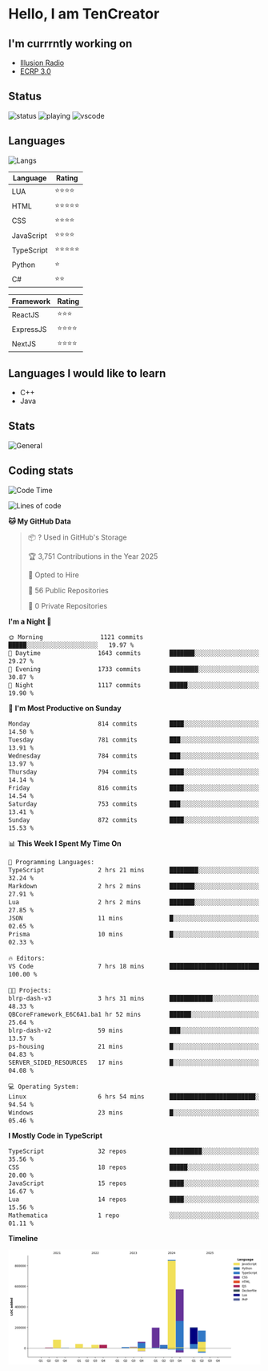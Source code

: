 # Hello, I am TenCreator

## I'm currrntly working on
- [Illusion Radio](https://illusionradio.co.uk/)
- [ECRP 3.0](http://github.com/Emerald-Coast-Roleplay/)

## Status
![status](https://api.statusbadges.me/badge/status/518334475038359555?simple=true&style=for-the-badge)
![playing](https://api.statusbadges.me/badge/playing/518334475038359555?style=for-the-badge)
![vscode](https://api.statusbadges.me/badge/vscode/518334475038359555?style=for-the-badge)

## Languages
![Langs](https://github-readme-stats.vercel.app/api/top-langs/?username=tencreator&layout=compact&theme=radical)


|Language|Rating|
|--------|------|
|LUA|⭐️⭐️⭐️⭐️|
|HTML|⭐️⭐️⭐️⭐️⭐️|
|CSS|⭐️⭐️⭐️⭐️|
|JavaScript|⭐️⭐️⭐️⭐️|
|TypeScript|⭐️⭐️⭐️⭐️⭐️|
|Python|⭐️|
|C#|⭐️⭐️ |

|Framework|Rating|
|--------|------|
|ReactJS|⭐️⭐️⭐|
|ExpressJS|⭐️⭐️⭐️⭐️|
|NextJS|⭐️⭐️⭐⭐️|

## Languages I would like to learn
- C++
- Java

## Stats
![General](https://github-readme-stats.vercel.app/api?username=tencreator&show_icons=true&theme=radical)

## Coding stats

<!--START_SECTION:waka-->
![Code Time](http://img.shields.io/badge/Code%20Time-627%20hrs%2056%20mins-blue)

![Lines of code](https://img.shields.io/badge/From%20Hello%20World%20I%27ve%20Written-2.3%20million%20lines%20of%20code-blue)

**🐱 My GitHub Data** 

> 📦 ? Used in GitHub's Storage 
 > 
> 🏆 3,751 Contributions in the Year 2025
 > 
> 💼 Opted to Hire
 > 
> 📜 56 Public Repositories 
 > 
> 🔑 0 Private Repositories 
 > 
**I'm a Night 🦉** 

```text
🌞 Morning                1121 commits        █████░░░░░░░░░░░░░░░░░░░░   19.97 % 
🌆 Daytime                1643 commits        ███████░░░░░░░░░░░░░░░░░░   29.27 % 
🌃 Evening                1733 commits        ████████░░░░░░░░░░░░░░░░░   30.87 % 
🌙 Night                  1117 commits        █████░░░░░░░░░░░░░░░░░░░░   19.90 % 
```
📅 **I'm Most Productive on Sunday** 

```text
Monday                   814 commits         ████░░░░░░░░░░░░░░░░░░░░░   14.50 % 
Tuesday                  781 commits         ███░░░░░░░░░░░░░░░░░░░░░░   13.91 % 
Wednesday                784 commits         ███░░░░░░░░░░░░░░░░░░░░░░   13.97 % 
Thursday                 794 commits         ████░░░░░░░░░░░░░░░░░░░░░   14.14 % 
Friday                   816 commits         ████░░░░░░░░░░░░░░░░░░░░░   14.54 % 
Saturday                 753 commits         ███░░░░░░░░░░░░░░░░░░░░░░   13.41 % 
Sunday                   872 commits         ████░░░░░░░░░░░░░░░░░░░░░   15.53 % 
```


📊 **This Week I Spent My Time On** 

```text
💬 Programming Languages: 
TypeScript               2 hrs 21 mins       ████████░░░░░░░░░░░░░░░░░   32.24 % 
Markdown                 2 hrs 2 mins        ███████░░░░░░░░░░░░░░░░░░   27.91 % 
Lua                      2 hrs 2 mins        ███████░░░░░░░░░░░░░░░░░░   27.85 % 
JSON                     11 mins             █░░░░░░░░░░░░░░░░░░░░░░░░   02.65 % 
Prisma                   10 mins             █░░░░░░░░░░░░░░░░░░░░░░░░   02.33 % 

🔥 Editors: 
VS Code                  7 hrs 18 mins       █████████████████████████   100.00 % 

🐱‍💻 Projects: 
blrp-dash-v3             3 hrs 31 mins       ████████████░░░░░░░░░░░░░   48.33 % 
QBCoreFramework_E6C6A1.ba1 hr 52 mins        ██████░░░░░░░░░░░░░░░░░░░   25.64 % 
blrp-dash-v2             59 mins             ███░░░░░░░░░░░░░░░░░░░░░░   13.57 % 
ps-housing               21 mins             █░░░░░░░░░░░░░░░░░░░░░░░░   04.83 % 
SERVER_SIDED_RESOURCES   17 mins             █░░░░░░░░░░░░░░░░░░░░░░░░   04.08 % 

💻 Operating System: 
Linux                    6 hrs 54 mins       ████████████████████████░   94.54 % 
Windows                  23 mins             █░░░░░░░░░░░░░░░░░░░░░░░░   05.46 % 
```

**I Mostly Code in TypeScript** 

```text
TypeScript               32 repos            █████████░░░░░░░░░░░░░░░░   35.56 % 
CSS                      18 repos            █████░░░░░░░░░░░░░░░░░░░░   20.00 % 
JavaScript               15 repos            ████░░░░░░░░░░░░░░░░░░░░░   16.67 % 
Lua                      14 repos            ████░░░░░░░░░░░░░░░░░░░░░   15.56 % 
Mathematica              1 repo              ░░░░░░░░░░░░░░░░░░░░░░░░░   01.11 % 
```



**Timeline**

![Lines of Code chart](https://raw.githubusercontent.com/tencreator/tencreator/main/assets/bar_graph.png)


<!--END_SECTION:waka-->
